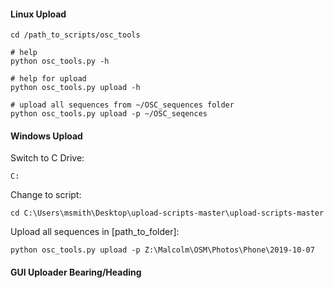 #### Linux Upload
```
cd /path_to_scripts/osc_tools

# help
python osc_tools.py -h

# help for upload
python osc_tools.py upload -h

# upload all sequences from ~/OSC_sequences folder
python osc_tools.py upload -p ~/OSC_seqences

```

#### Windows Upload
Switch to C Drive:

`C:`

Change to script:

`cd C:\Users\msmith\Desktop\upload-scripts-master\upload-scripts-master`

Upload all sequences in [path_to_folder]:

`python osc_tools.py upload -p Z:\Malcolm\OSM\Photos\Phone\2019-10-07`

#### GUI Uploader Bearing/Heading
